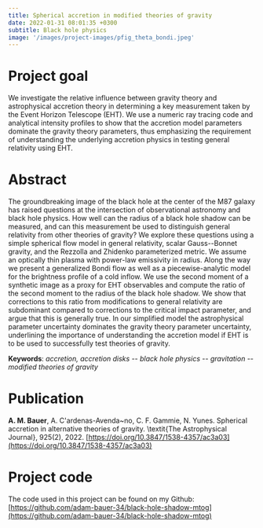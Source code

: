 ```yaml
---
title: Spherical accretion in modified theories of gravity
date: 2022-01-31 08:01:35 +0300
subtitle: Black hole physics
image: '/images/project-images/pfig_theta_bondi.jpeg'
---
```


# Project goal 
We investigate the relative influence between gravity theory and astrophysical accretion theory in determining a key measurement taken by the Event Horizon Telescope (EHT). We use a numeric ray tracing code and analytical intensity profiles to show that the accretion model parameters dominate the gravity theory parameters, thus emphasizing the requirement of understanding the underlying accretion physics in testing general relativity using EHT.

# Abstract
The groundbreaking image of the black hole at the center of the M87 galaxy has raised questions at the intersection of observational astronomy and black hole physics. How well can the radius of a black hole shadow can be measured, and can this measurement be used to distinguish general relativity from other theories of gravity? We explore these questions using a simple spherical flow model in general relativity, scalar Gauss--Bonnet gravity, and the Rezzolla and Zhidenko parameterized metric. We assume an optically thin plasma with power-law emissivity in radius. Along the way we present a generalized Bondi flow as well as a piecewise-analytic model for the brightness profile of a cold inflow. We use the second moment of a synthetic image as a proxy for EHT observables and compute the ratio of the second moment to the radius of the black hole shadow. We show that corrections to this ratio from modifications to general relativity are subdominant compared to corrections to the critical impact parameter, and argue that this is generally true. In our simplified model the astrophysical parameter uncertainty dominates the gravity theory parameter uncertainty, underlining the importance of understanding the accretion model if EHT is to be used to successfully test theories of gravity.

**Keywords**: _accretion, accretion disks_ -- _black hole physics_ -- _gravitation_ -- _modified theories of gravity_

# Publication
**A. M. Bauer**, A. C\'ardenas-Avenda\~no, C. F. Gammie, N. Yunes. Spherical accretion in alternative theories of gravity. \textit{The Astrophysical Journal}, 925(2), 2022. [https://doi.org/10.3847/1538-4357/ac3a03](https://doi.org/10.3847/1538-4357/ac3a03)

# Project code
The code used in this project can be found on my Github: [https://github.com/adam-bauer-34/black-hole-shadow-mtog](https://github.com/adam-bauer-34/black-hole-shadow-mtog)